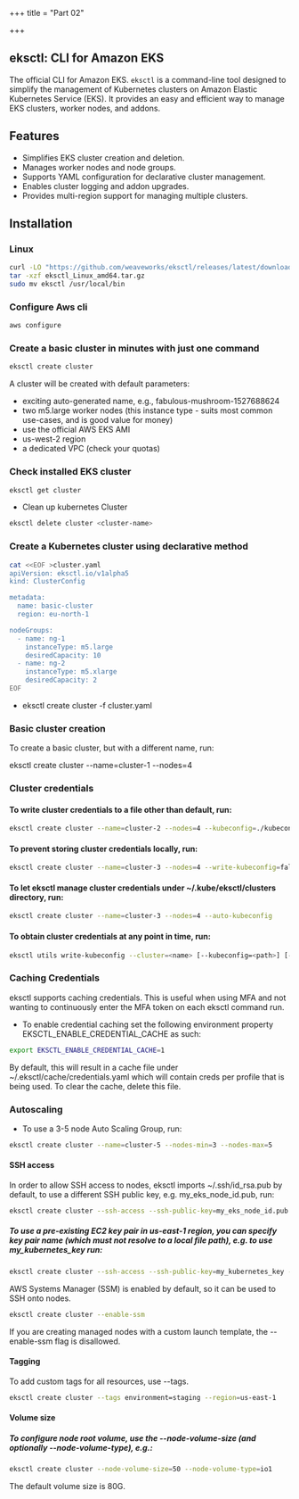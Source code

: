 +++
title = "Part 02"

+++
## eksctl: CLI for Amazon EKS
The official CLI for Amazon EKS.
`eksctl` is a command-line tool designed to simplify the management of Kubernetes clusters on Amazon Elastic Kubernetes Service (EKS). It provides an easy and efficient way to manage EKS clusters, worker nodes, and addons.

## Features
- Simplifies EKS cluster creation and deletion.
- Manages worker nodes and node groups.
- Supports YAML configuration for declarative cluster management.
- Enables cluster logging and addon upgrades.
- Provides multi-region support for managing multiple clusters.

## Installation

### Linux
```bash
curl -LO "https://github.com/weaveworks/eksctl/releases/latest/download/eksctl_Linux_amd64.tar.gz"
tar -xzf eksctl_Linux_amd64.tar.gz
sudo mv eksctl /usr/local/bin
```

### Configure Aws cli 
```bash
aws configure
```
### Create a basic cluster in minutes with just one command
```bash
eksctl create cluster
```
A cluster will be created with default parameters:

   - exciting auto-generated name, e.g., fabulous-mushroom-1527688624
   - two m5.large worker nodes (this instance type - suits most common use-cases, and is good value for money)
  -  use the official AWS EKS AMI
  -  us-west-2 region
   - a dedicated VPC (check your quotas)

### Check installed EKS cluster
```bash
eksctl get cluster
```
- Clean up kubernetes Cluster
```bash
eksctl delete cluster <cluster-name>
```
### Create a Kubernetes cluster using declarative method 
```bash
cat <<EOF >cluster.yaml
apiVersion: eksctl.io/v1alpha5
kind: ClusterConfig

metadata:
  name: basic-cluster
  region: eu-north-1

nodeGroups:
  - name: ng-1
    instanceType: m5.large
    desiredCapacity: 10
  - name: ng-2
    instanceType: m5.xlarge
    desiredCapacity: 2
EOF
 ```

- eksctl create cluster -f cluster.yaml

### Basic cluster creation

To create a basic cluster, but with a different name, run:

eksctl create cluster --name=cluster-1 --nodes=4

### Cluster credentials

#### To write cluster credentials to a file other than default, run:
```bash
eksctl create cluster --name=cluster-2 --nodes=4 --kubeconfig=./kubeconfig.cluster-2.yaml
```
#### To prevent storing cluster credentials locally, run:
```bash
eksctl create cluster --name=cluster-3 --nodes=4 --write-kubeconfig=false
```
#### To let eksctl manage cluster credentials under ~/.kube/eksctl/clusters directory, run:
```bash
eksctl create cluster --name=cluster-3 --nodes=4 --auto-kubeconfig
```
#### To obtain cluster credentials at any point in time, run:
```bash
eksctl utils write-kubeconfig --cluster=<name> [--kubeconfig=<path>] [--set-kubeconfig-context=<bool>]eksctl utils write-kubeconfig --cluster=<name> [--kubeconfig=<path>] [--set-kubeconfig-context=<bool>]
```

### Caching Credentials

eksctl supports caching credentials. This is useful when using MFA and not wanting to continuously enter the MFA token on each eksctl command run.

- To enable credential caching set the following environment property EKSCTL_ENABLE_CREDENTIAL_CACHE as such:
```bash
export EKSCTL_ENABLE_CREDENTIAL_CACHE=1
```
By default, this will result in a cache file under ~/.eksctl/cache/credentials.yaml which will contain creds per profile that is being used. To clear the cache, delete this file.

### Autoscaling

- To use a 3-5 node Auto Scaling Group, run:
```bash
eksctl create cluster --name=cluster-5 --nodes-min=3 --nodes-max=5
```

#### SSH access

In order to allow SSH access to nodes, eksctl imports ~/.ssh/id_rsa.pub by default, to use a different SSH public key, e.g. my_eks_node_id.pub, run:
```bash
eksctl create cluster --ssh-access --ssh-public-key=my_eks_node_id.pub
```

##### To use a pre-existing EC2 key pair in us-east-1 region, you can specify key pair name (which must not resolve to a local file path), e.g. to use my_kubernetes_key run:
```bash
eksctl create cluster --ssh-access --ssh-public-key=my_kubernetes_key --region=us-east-1
```
AWS Systems Manager (SSM) is enabled by default, so it can be used to SSH onto nodes.
```bash
eksctl create cluster --enable-ssm
```
If you are creating managed nodes with a custom launch template, the --enable-ssm flag is disallowed.

#### Tagging

To add custom tags for all resources, use --tags.
```bash
eksctl create cluster --tags environment=staging --region=us-east-1
```
#### Volume size

##### To configure node root volume, use the --node-volume-size (and optionally --node-volume-type), e.g.:
```bash
eksctl create cluster --node-volume-size=50 --node-volume-type=io1
```


The default volume size is 80G.
